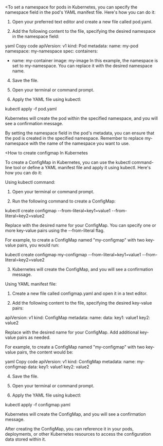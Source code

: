 <To set a namespace for pods in Kubernetes, you can specify the namespace field in the pod's YAML manifest file. Here's how you can do it:

1. Open your preferred text editor and create a new file called pod.yaml.

2. Add the following content to the file, specifying the desired namespace in the namespace field:

yaml
Copy code
apiVersion: v1
kind: Pod
metadata:
  name: my-pod
  namespace: my-namespace
spec:
  containers:
  - name: my-container
    image: my-image
In this example, the namespace is set to my-namespace. You can replace it with the desired namespace name.

4. Save the file.

5. Open your terminal or command prompt.

6. Apply the YAML file using kubectl:

kubectl apply -f pod.yaml

Kubernetes will create the pod within the specified namespace, and you will see a confirmation message.

By setting the namespace field in the pod's metadata, you can ensure that the pod is created in the specified namespace. Remember to replace my-namespace with the name of the namespace you want to use.



<How to create configmap In Kubernetes

To create a ConfigMap in Kubernetes, you can use the kubectl command-line tool or define a YAML manifest file and apply it using kubectl. Here's how you can do it:

Using kubectl command:

1. Open your terminal or command prompt.

2. Run the following command to create a ConfigMap:

kubectl create configmap <configmap-name> --from-literal=key1=value1 --from-literal=key2=value2

Replace <configmap-name> with the desired name for your ConfigMap. You can specify one or more key-value pairs using the --from-literal flag.

For example, to create a ConfigMap named "my-configmap" with two key-value pairs, you would run:

kubectl create configmap my-configmap --from-literal=key1=value1 --from-literal=key2=value2

3. Kubernetes will create the ConfigMap, and you will see a confirmation message.

Using YAML manifest file:

1. Create a new file called configmap.yaml and open it in a text editor.

2. Add the following content to the file, specifying the desired key-value pairs:

apiVersion: v1
kind: ConfigMap
metadata:
  name: <configmap-name>
data:
  key1: value1
  key2: value2

Replace <configmap-name> with the desired name for your ConfigMap. Add additional key-value pairs as needed.

For example, to create a ConfigMap named "my-configmap" with two key-value pairs, the content would be:

yaml
Copy code
apiVersion: v1
kind: ConfigMap
metadata:
  name: my-configmap
data:
  key1: value1
  key2: value2

4. Save the file.

5. Open your terminal or command prompt.

6. Apply the YAML file using kubectl:

kubectl apply -f configmap.yaml

Kubernetes will create the ConfigMap, and you will see a confirmation message.

After creating the ConfigMap, you can reference it in your pods, deployments, or other Kubernetes resources to access the configuration data stored within it.

